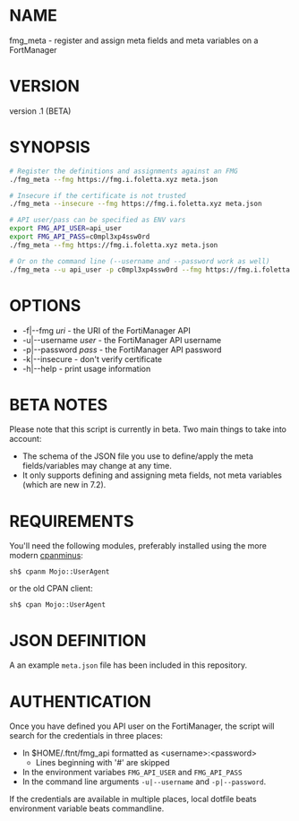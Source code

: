 # NAME

fmg\_meta - register and assign meta fields and meta variables on a FortManager

# VERSION

version .1 (BETA)

# SYNOPSIS

```sh
# Register the definitions and assignments against an FMG 
./fmg_meta --fmg https://fmg.i.foletta.xyz meta.json

# Insecure if the certificate is not trusted
./fmg_meta --insecure --fmg https://fmg.i.foletta.xyz meta.json

# API user/pass can be specified as ENV vars
export FMG_API_USER=api_user
export FMG_API_PASS=c0mpl3xp4ssw0rd
./fmg_meta --fmg https://fmg.i.foletta.xyz meta.json

# Or on the command line (--username and --password work as well)
./fmg_meta --u api_user -p c0mpl3xp4ssw0rd --fmg https://fmg.i.foletta.xyz meta.json
 ```

# OPTIONS

- -f|--fmg _uri_ - the URI of the FortiManager API
- -u|--username _user_ - the FortiManager API username
- -p|--password _pass_ - the FortiManager API password
- -k|--insecure - don't verify certificate 
- -h|--help - print usage information

# BETA NOTES

Please note that this script is currently in beta. Two main things to take into account:

- The schema of the JSON file you use to define/apply the meta fields/variables may change at any time.
- It only supports defining and assigning meta fields, not meta variables (which are new in 7.2).

# REQUIREMENTS

You'll need the following modules, preferably installed using the more modern [cpanminus](https://metacpan.org/pod/App::cpanminus):

    sh$ cpanm Mojo::UserAgent

or the old CPAN client:

    sh$ cpan Mojo::UserAgent

# JSON DEFINITION

A an example `meta.json` file has been included in this repository.

# AUTHENTICATION

Once you have defined you API user on the FortiManager, the script will search for the credentials in three places:

- In $HOME/.ftnt/fmg\_api formatted as &lt;username>:&lt;password>
    - Lines beginning with '#' are skipped
- In the environment variabes `FMG_API_USER` and `FMG_API_PASS`
- In the command line arguments `-u|--username` and `-p|--password`.

If the credentials are available in multiple places, local dotfile beats environment variable beats commandline.
